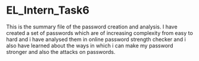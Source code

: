 # EL_Intern_Task6
This is the summary file of the password creation and analysis. I have created a set of passwords which are of increasing complexity from easy to hard and i have analysed them in online password strength checker and i also have learned about the ways in which i can make my password stronger and also the attacks on passwords.
